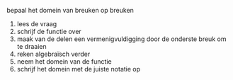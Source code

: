 
bepaal het domein van breuken op breuken

1. lees de vraag
2. schrijf de functie over
3. maak van de delen een vermenigvuldigging door de onderste breuk om te draaien
4. reken algebraïsch verder
5. neem het domein van de functie
6. schrijf het domein met de juiste notatie op
